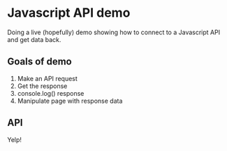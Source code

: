 # Javascript API demo

Doing a live (hopefully) demo showing how to connect to a Javascript API and get data back.


## Goals of demo

1. Make an API request
2. Get the response
3. console.log() response
4. Manipulate page with response data

## API

Yelp!
